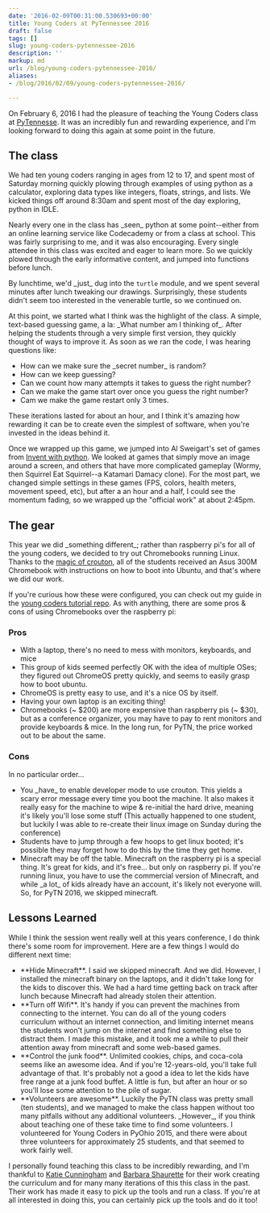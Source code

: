 ```yaml
---
date: '2016-02-09T00:31:00.530693+00:00'
title: Young Coders at PyTennessee 2016
draft: false
tags: []
slug: young-coders-pytennessee-2016
description: ''
markup: md
url: /blog/young-coders-pytennessee-2016/
aliases:
- /blog/2016/02/09/young-coders-pytennessee-2016/

---
```


On February 6, 2016 I had the pleasure of teaching the Young Coders class at
[PyTennesse](https://www.pytennessee.org). It was an incredibly fun and rewarding
experience, and I'm looking forward to doing this again at some point in the future.



## The class

We had ten young coders ranging in ages from 12 to 17, and spent
most of Saturday morning quickly plowing through examples of using python
as a calculator, exploring data types like integers, floats, strings, and
lists. We kicked things off around 8:30am and spent most of the day exploring, 
python in IDLE.

Nearly every one in the class has \_seen\_ python at some point--either from
an online learning service like Codecademy or from a class at school. This
was fairly surprising to me, and it was also encouraging. Every single attendee
in this class was excited and eager to learn more. So we quickly plowed through
the early informative content, and jumped into functions before lunch.

By lunchtime, we'd \_just\_ dug into the `turtle` module, and we spent several
minutes after lunch tweaking our drawings. Surprisingly, these students didn't
seem too interested in the venerable turtle, so we continued on.

At this point, we started what I think was the highlight of the class. A simple,
text-based guessing game, a la: \_What number am I thinking of\_. After helping
the students through a very simple first version, they quickly thought of
ways to improve it. As soon as we ran the code, I was hearing questions like:

- How can we make sure the \_secret number\_ is random?
- How can we keep guessing?
- Can we count how many attempts it takes to guess the right number?
- Can we make the game start over once you guess the right number?
- Cam we make the game restart only 3 times.

These iterations lasted for about an hour, and I think it's amazing how
rewarding it can be to create even the simplest of software, when you're
invested in the ideas behind it.

Once we wrapped up this game, we jumped into Al Sweigart's set of games from
[Invent with python](http://inventwithpython.com/pygame/). We looked at games that simply move an image around a screen,
and others that have more complicated gameplay (Wormy, then Squirrel Eat
Squirrel--a Katamari Damacy clone). For the most part, we changed simple
settings in these games (FPS, colors, health meters, movement speed, etc),
but after a an hour and a half, I could see the momentum fading, so we wrapped
up the "official work" at about 2:45pm.


## The gear

This year we did \_something different\_; rather than raspberry pi's for all of
the young coders, we decided to try out Chromebooks running Linux. Thanks to
the [magic of crouton](https://github.com/dnschneid/crouton), all of the students received an Asus 300M Chromebook
with instructions on how to boot into Ubuntu, and that's where we did our work.

If you're curious how these were configured, you can check out my guide in
the [young coders tutorial repo](https://github.com/bradmontgomery/young-coders-tutorial/blob/pytn2016/2016/chromebooks.md). As with anything, there are some pros & cons of using Chromebooks over the raspberry pi:

### Pros

- With a laptop, there's no need to mess with monitors, keyboards, and mice
- This group of kids seemed perfectly OK with the idea of multiple OSes; they
 figured out ChromeOS pretty quickly, and seems to easily grasp how to boot
 ubuntu.
- ChromeOS is pretty easy to use, and it's a nice OS by itself.
- Having your own laptop is an exciting thing!
- Chromebooks (~ $200) are more expensive than raspberry pis (~ $30), but as a conference organizer, 
 you may have to pay to rent monitors and provide keyboards & mice. In the long run, for PyTN, the price worked out to be about the same.

### Cons

In no particular order...

- You \_have\_ to enable developer mode to use crouton. This yields a scary
 error message every time you boot the machine. It also makes it really easy
 for the machine to wipe & re-initial the hard drive, meaning it's likely
 you'll lose some stuff (This actually happened to one student, but luckily
 I was able to re-create their linux image on Sunday during the conference)
- Students have to jump through a few hoops to get linux booted; it's possible
 they may forget how to do this by the time they get home.
- Minecraft may be off the table. Minecraft on the raspberry pi is a special
 thing. It's great for kids, and it's free... but only on raspberry pi. If
 you're running linux, you have to use the commercial version of Minecraft,
 and while \_a lot\_ of kids already have an account, it's likely not everyone
 will. So, for PyTN 2016, we skipped minecraft.


## Lessons Learned

While I think the session went really well at this years conference, I do think there's some 
room for improvement. Here are a few things I would do different next time:

- \*\*Hide Minecraft\*\*. I said we skipped minecraft. And we did. However, I installed
 the minecraft binary on the laptops, and it didn't take long for the kids to
 discover this. We had a hard time getting back on track after lunch because
 Minecraft had already stolen their attention.
- \*\*Turn off Wifi\*\*. It's handy if you can prevent the machines from connecting
 to the internet. You can do all of the young coders curriculum without an
 internet connection, and limiting internet means the students won't jump on
 the internet and find something else to distract them. I made this mistake, and
 it took me a while to pull their attention away from minecraft and some
 web-based games.
- \*\*Control the junk food\*\*. Unlimited cookies, chips, and coca-cola seems like an
 awesome idea. And if you're 12-years-old, you'll take full advantage of that.
 It's probably not a good a idea to let the kids have free range at a junk food
 buffet. A little is fun, but after an hour or so you'll lose some attention to
 the pile of sugar.
- \*\*Volunteers are awesome\*\*. Luckily the PyTN class was pretty small (ten
 students), and we managed to make the class happen without too many pitfalls
 without any additional volunteers. \_However\_, if you think about teaching one
 of these take time to find some volunteers. I volunteered for Young Coders in
 PyOhio 2015, and there were about three volunteers for approximately 25 students, and
 that seemed to work fairly well.

I personally found teaching this class to be incredibly rewarding, and I'm
thankful to [Katie Cunningham](http://therealkatie.net) and
[Barbara Shaurette](http://www.mechanicalgirl.com) for their work creating the
curriculum and for many many iterations of this this class in the past. Their
work has made it easy to pick up the tools and run a class. If you're at all
interested in doing this, you can certainly pick up the tools and do it too!